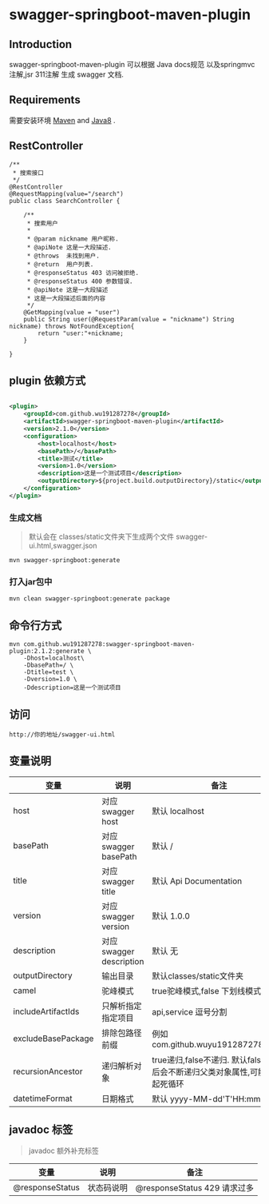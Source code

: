 # swagger-springboot-maven-plugin

## Introduction

swagger-springboot-maven-plugin 可以根据 Java docs规范 以及springmvc 注解,jsr 311注解 生成 swagger 文档.

## Requirements

需要安装环境 [Maven](https://maven.apache.org/)
and [Java8](https://www.oracle.com/technetwork/java/javase/downloads/jdk8-downloads-2133151.html) .

## RestController

```
/**
 * 搜索接口
 */
@RestController
@RequestMapping(value="/search")
public class SearchController {

    /**
     * 搜索用户
     *
     * @param nickname 用户昵称.
     * @apiNote 这是一大段描述.
     * @throws  未找到用户.
     * @return  用户列表.
     * @responseStatus 403 访问被拒绝.
     * @responseStatus 400 参数错误.
     * @apiNote 这是一大段描述
     * 这是一大段描述后面的内容
     */
    @GetMapping(value = "user")
    public String user(@RequestParam(value = "nickname") String nickname) throws NotFoundException{
        return "user:"+nickname;
    }

}
```

## plugin 依赖方式

```xml

<plugin>
    <groupId>com.github.wu191287278</groupId>
    <artifactId>swagger-springboot-maven-plugin</artifactId>
    <version>2.1.0</version>
    <configuration>
        <host>localhost</host>
        <basePath>/</basePath>
        <title>测试</title>
        <version>1.0</version>
        <description>这是一个测试项目</description>
        <outputDirectory>${project.build.outputDirectory}/static</outputDirectory>
    </configuration>
</plugin>
```

### 生成文档

> 默认会在 classes/static文件夹下生成两个文件 swagger-ui.html,swagger.json

```
mvn swagger-springboot:generate
```

### 打入jar包中

```
mvn clean swagger-springboot:generate package
```

## 命令行方式

```
mvn com.github.wu191287278:swagger-springboot-maven-plugin:2.1.2:generate \
    -Dhost=localhost\
    -DbasePath=/ \
    -Dtitle=test \
    -Dversion=1.0 \
    -Ddescription=这是一个测试项目
```

## 访问

```
http://你的地址/swagger-ui.html
```

## 变量说明

|变量|说明|备注|
|---|---|---|
|host|对应swagger host|默认 localhost|
|basePath|对应swagger basePath|默认 /|
|title|对应swagger title|默认 Api Documentation|
|version|对应swagger version|默认 1.0.0|
|description|对应swagger description|默认 无|
|outputDirectory|输出目录|默认classes/static文件夹|
|camel|驼峰模式|true驼峰模式,false 下划线模式|
|includeArtifactIds|只解析指定指定项目|api,service 逗号分割|
|excludeBasePackage|排除包路径前缀|例如 com.github.wuyu191287278.client|
|recursionAncestor|递归解析对象|true递归,false不递归. 默认false. 开启后会不断递归父类对象属性,可能会引起死循环|
|datetimeFormat|日期格式|默认 yyyy-MM-dd'T'HH:mm:ssZ |

## javadoc 标签

> javadoc 额外补充标签

|变量|说明|备注|
|---|---|---|
|@responseStatus|状态码说明|@responseStatus 429 请求过多|
